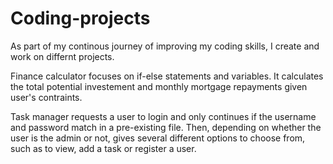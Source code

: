 # Coding-projects
As part of my continous journey of improving my coding skills, I create and work on differnt projects.

Finance calculator focuses on if-else statements and variables. It calculates the total potential investement and monthly mortgage repayments given user's contraints.

Task manager requests a user to login and only continues if the username and password match in a pre-existing file. Then, depending on whether the user is the admin or not, gives several different options to choose from, such as to view, add a task or register a user.

